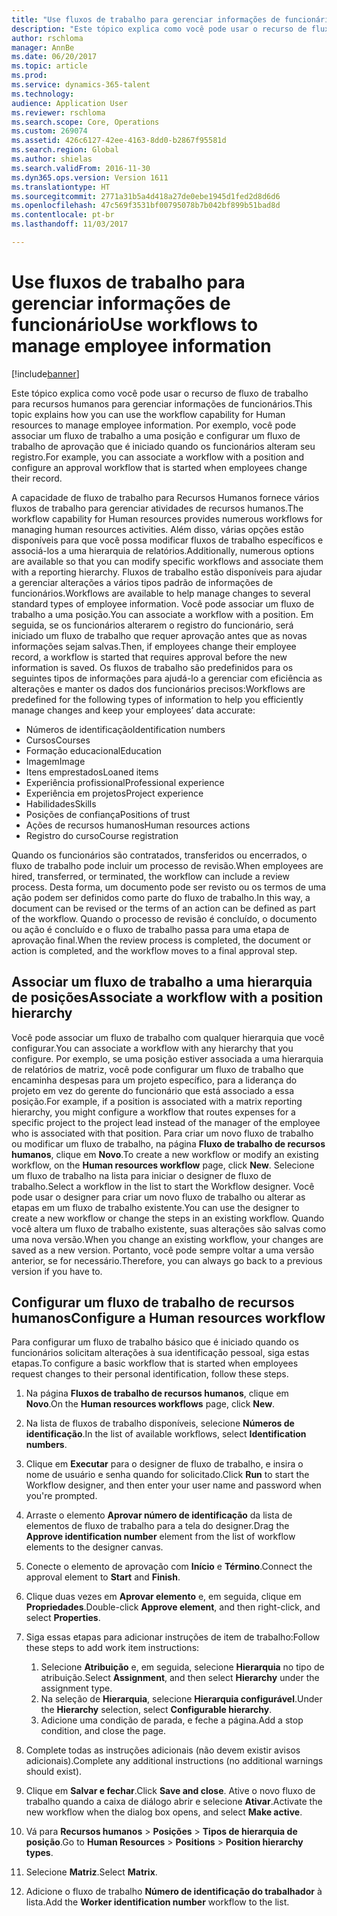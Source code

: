 ```yaml
---
title: "Use fluxos de trabalho para gerenciar informações de funcionário"
description: "Este tópico explica como você pode usar o recurso de fluxo de trabalho para recursos humanos para gerenciar informações de funcionários. Por exemplo, você pode associar um fluxo de trabalho a uma posição e configurar um fluxo de trabalho de aprovação que é iniciado quando os funcionários alteram seu registro."
author: rschloma
manager: AnnBe
ms.date: 06/20/2017
ms.topic: article
ms.prod: 
ms.service: dynamics-365-talent
ms.technology: 
audience: Application User
ms.reviewer: rschloma
ms.search.scope: Core, Operations
ms.custom: 269074
ms.assetid: 426c6127-42ee-4163-8dd0-b2867f95581d
ms.search.region: Global
ms.author: shielas
ms.search.validFrom: 2016-11-30
ms.dyn365.ops.version: Version 1611
ms.translationtype: HT
ms.sourcegitcommit: 2771a31b5a4d418a27de0ebe1945d1fed2d8d6d6
ms.openlocfilehash: 47c569f3531bf00795078b7b042bf899b51bad8d
ms.contentlocale: pt-br
ms.lasthandoff: 11/03/2017

---
```


# <a name="use-workflows-to-manage-employee-information"></a><span data-ttu-id="009dd-104">Use fluxos de trabalho para gerenciar informações de funcionário</span><span class="sxs-lookup"><span data-stu-id="009dd-104">Use workflows to manage employee information</span></span>

[!include[banner](includes/banner.md)]


<span data-ttu-id="009dd-105">Este tópico explica como você pode usar o recurso de fluxo de trabalho para recursos humanos para gerenciar informações de funcionários.</span><span class="sxs-lookup"><span data-stu-id="009dd-105">This topic explains how you can use the workflow capability for Human resources to manage employee information.</span></span> <span data-ttu-id="009dd-106">Por exemplo, você pode associar um fluxo de trabalho a uma posição e configurar um fluxo de trabalho de aprovação que é iniciado quando os funcionários alteram seu registro.</span><span class="sxs-lookup"><span data-stu-id="009dd-106">For example, you can associate a workflow with a position and configure an approval workflow that is started when employees change their record.</span></span>

<span data-ttu-id="009dd-107">A capacidade de fluxo de trabalho para Recursos Humanos fornece vários fluxos de trabalho para gerenciar atividades de recursos humanos.</span><span class="sxs-lookup"><span data-stu-id="009dd-107">The workflow capability for Human resources provides numerous workflows for managing human resources activities.</span></span> <span data-ttu-id="009dd-108">Além disso, várias opções estão disponíveis para que você possa modificar fluxos de trabalho específicos e associá-los a uma hierarquia de relatórios.</span><span class="sxs-lookup"><span data-stu-id="009dd-108">Additionally, numerous options are available so that you can modify specific workflows and associate them with a reporting hierarchy.</span></span> <span data-ttu-id="009dd-109">Fluxos de trabalho estão disponíveis para ajudar a gerenciar alterações a vários tipos padrão de informações de funcionários.</span><span class="sxs-lookup"><span data-stu-id="009dd-109">Workflows are available to help manage changes to several standard types of employee information.</span></span> <span data-ttu-id="009dd-110">Você pode associar um fluxo de trabalho a uma posição.</span><span class="sxs-lookup"><span data-stu-id="009dd-110">You can associate a workflow with a position.</span></span> <span data-ttu-id="009dd-111">Em seguida, se os funcionários alterarem o registro do funcionário, será iniciado um fluxo de trabalho que requer aprovação antes que as novas informações sejam salvas.</span><span class="sxs-lookup"><span data-stu-id="009dd-111">Then, if employees change their employee record, a workflow is started that requires approval before the new information is saved.</span></span> <span data-ttu-id="009dd-112">Os fluxos de trabalho são predefinidos para os seguintes tipos de informações para ajudá-lo a gerenciar com eficiência as alterações e manter os dados dos funcionários precisos:</span><span class="sxs-lookup"><span data-stu-id="009dd-112">Workflows are predefined for the following types of information to help you efficiently manage changes and keep your employees’ data accurate:</span></span>

-   <span data-ttu-id="009dd-113">Números de identificação</span><span class="sxs-lookup"><span data-stu-id="009dd-113">Identification numbers</span></span>
-   <span data-ttu-id="009dd-114">Cursos</span><span class="sxs-lookup"><span data-stu-id="009dd-114">Courses</span></span>
-   <span data-ttu-id="009dd-115">Formação educacional</span><span class="sxs-lookup"><span data-stu-id="009dd-115">Education</span></span>
-   <span data-ttu-id="009dd-116">Imagem</span><span class="sxs-lookup"><span data-stu-id="009dd-116">Image</span></span>
-   <span data-ttu-id="009dd-117">Itens emprestados</span><span class="sxs-lookup"><span data-stu-id="009dd-117">Loaned items</span></span>
-   <span data-ttu-id="009dd-118">Experiência profissional</span><span class="sxs-lookup"><span data-stu-id="009dd-118">Professional experience</span></span>
-   <span data-ttu-id="009dd-119">Experiência em projetos</span><span class="sxs-lookup"><span data-stu-id="009dd-119">Project experience</span></span>
-   <span data-ttu-id="009dd-120">Habilidades</span><span class="sxs-lookup"><span data-stu-id="009dd-120">Skills</span></span>
-   <span data-ttu-id="009dd-121">Posições de confiança</span><span class="sxs-lookup"><span data-stu-id="009dd-121">Positions of trust</span></span>
-   <span data-ttu-id="009dd-122">Ações de recursos humanos</span><span class="sxs-lookup"><span data-stu-id="009dd-122">Human resources actions</span></span>
-   <span data-ttu-id="009dd-123">Registro do curso</span><span class="sxs-lookup"><span data-stu-id="009dd-123">Course registration</span></span>

<span data-ttu-id="009dd-124">Quando os funcionários são contratados, transferidos ou encerrados, o fluxo de trabalho pode incluir um processo de revisão.</span><span class="sxs-lookup"><span data-stu-id="009dd-124">When employees are hired, transferred, or terminated, the workflow can include a review process.</span></span> <span data-ttu-id="009dd-125">Desta forma, um documento pode ser revisto ou os termos de uma ação podem ser definidos como parte do fluxo de trabalho.</span><span class="sxs-lookup"><span data-stu-id="009dd-125">In this way, a document can be revised or the terms of an action can be defined as part of the workflow.</span></span> <span data-ttu-id="009dd-126">Quando o processo de revisão é concluído, o documento ou ação é concluído e o fluxo de trabalho passa para uma etapa de aprovação final.</span><span class="sxs-lookup"><span data-stu-id="009dd-126">When the review process is completed, the document or action is completed, and the workflow moves to a final approval step.</span></span>

## <a name="associate-a-workflow-with-a-position-hierarchy"></a><span data-ttu-id="009dd-127">Associar um fluxo de trabalho a uma hierarquia de posições</span><span class="sxs-lookup"><span data-stu-id="009dd-127">Associate a workflow with a position hierarchy</span></span>
<span data-ttu-id="009dd-128">Você pode associar um fluxo de trabalho com qualquer hierarquia que você configurar.</span><span class="sxs-lookup"><span data-stu-id="009dd-128">You can associate a workflow with any hierarchy that you configure.</span></span> <span data-ttu-id="009dd-129">Por exemplo, se uma posição estiver associada a uma hierarquia de relatórios de matriz, você pode configurar um fluxo de trabalho que encaminha despesas para um projeto específico, para a liderança do projeto em vez do gerente do funcionário que está associado a essa posição.</span><span class="sxs-lookup"><span data-stu-id="009dd-129">For example, if a position is associated with a matrix reporting hierarchy, you might configure a workflow that routes expenses for a specific project to the project lead instead of the manager of the employee who is associated with that position.</span></span> <span data-ttu-id="009dd-130">Para criar um novo fluxo de trabalho ou modificar um fluxo de trabalho, na página **Fluxo de trabalho de recursos humanos**, clique em **Novo**.</span><span class="sxs-lookup"><span data-stu-id="009dd-130">To create a new workflow or modify an existing workflow, on the **Human resources workflow** page, click **New**.</span></span> <span data-ttu-id="009dd-131">Selecione um fluxo de trabalho na lista para iniciar o designer de fluxo de trabalho.</span><span class="sxs-lookup"><span data-stu-id="009dd-131">Select a workflow in the list to start the Workflow designer.</span></span> <span data-ttu-id="009dd-132">Você pode usar o designer para criar um novo fluxo de trabalho ou alterar as etapas em um fluxo de trabalho existente.</span><span class="sxs-lookup"><span data-stu-id="009dd-132">You can use the designer to create a new workflow or change the steps in an existing workflow.</span></span> <span data-ttu-id="009dd-133">Quando você altera um fluxo de trabalho existente, suas alterações são salvas como uma nova versão.</span><span class="sxs-lookup"><span data-stu-id="009dd-133">When you change an existing workflow, your changes are saved as a new version.</span></span> <span data-ttu-id="009dd-134">Portanto, você pode sempre voltar a uma versão anterior, se for necessário.</span><span class="sxs-lookup"><span data-stu-id="009dd-134">Therefore, you can always go back to a previous version if you have to.</span></span>

## <a name="configure-a-human-resources-workflow"></a><span data-ttu-id="009dd-135">Configurar um fluxo de trabalho de recursos humanos</span><span class="sxs-lookup"><span data-stu-id="009dd-135">Configure a Human resources workflow</span></span>
<span data-ttu-id="009dd-136">Para configurar um fluxo de trabalho básico que é iniciado quando os funcionários solicitam alterações à sua identificação pessoal, siga estas etapas.</span><span class="sxs-lookup"><span data-stu-id="009dd-136">To configure a basic workflow that is started when employees request changes to their personal identification, follow these steps.</span></span>

1.  <span data-ttu-id="009dd-137">Na página **Fluxos de trabalho de recursos humanos**, clique em **Novo**.</span><span class="sxs-lookup"><span data-stu-id="009dd-137">On the **Human resources workflows** page, click **New**.</span></span>
2.  <span data-ttu-id="009dd-138">Na lista de fluxos de trabalho disponíveis, selecione **Números de identificação**.</span><span class="sxs-lookup"><span data-stu-id="009dd-138">In the list of available workflows, select **Identification numbers**.</span></span>
3.  <span data-ttu-id="009dd-139">Clique em **Executar** para o designer de fluxo de trabalho, e insira o nome de usuário e senha quando for solicitado.</span><span class="sxs-lookup"><span data-stu-id="009dd-139">Click **Run** to start the Workflow designer, and then enter your user name and password when you're prompted.</span></span>
4.  <span data-ttu-id="009dd-140">Arraste o elemento **Aprovar número de identificação** da lista de elementos de fluxo de trabalho para a tela do designer.</span><span class="sxs-lookup"><span data-stu-id="009dd-140">Drag the **Approve identification number** element from the list of workflow elements to the designer canvas.</span></span>
5.  <span data-ttu-id="009dd-141">Conecte o elemento de aprovação com **Início** e **Término**.</span><span class="sxs-lookup"><span data-stu-id="009dd-141">Connect the approval element to **Start** and **Finish**.</span></span>
6.  <span data-ttu-id="009dd-142">Clique duas vezes em **Aprovar elemento** e, em seguida, clique em **Propriedades**.</span><span class="sxs-lookup"><span data-stu-id="009dd-142">Double-click **Approve element**, and then right-click, and select **Properties**.</span></span>
7.  <span data-ttu-id="009dd-143">Siga essas etapas para adicionar instruções de item de trabalho:</span><span class="sxs-lookup"><span data-stu-id="009dd-143">Follow these steps to add work item instructions:</span></span>
    1.  <span data-ttu-id="009dd-144">Selecione **Atribuição** e, em seguida, selecione **Hierarquia** no tipo de atribuição.</span><span class="sxs-lookup"><span data-stu-id="009dd-144">Select **Assignment**, and then select **Hierarchy** under the assignment type.</span></span>
    2.  <span data-ttu-id="009dd-145">Na seleção de **Hierarquia**, selecione **Hierarquia configurável**.</span><span class="sxs-lookup"><span data-stu-id="009dd-145">Under the **Hierarchy** selection, select **Configurable hierarchy**.</span></span>
    3.  <span data-ttu-id="009dd-146">Adicione uma condição de parada, e feche a página.</span><span class="sxs-lookup"><span data-stu-id="009dd-146">Add a stop condition, and close the page.</span></span>

8.  <span data-ttu-id="009dd-147">Complete todas as instruções adicionais (não devem existir avisos adicionais).</span><span class="sxs-lookup"><span data-stu-id="009dd-147">Complete any additional instructions (no additional warnings should exist).</span></span>
9.  <span data-ttu-id="009dd-148">Clique em **Salvar e fechar**.</span><span class="sxs-lookup"><span data-stu-id="009dd-148">Click **Save and close**.</span></span> <span data-ttu-id="009dd-149">Ative o novo fluxo de trabalho quando a caixa de diálogo abrir e selecione **Ativar**.</span><span class="sxs-lookup"><span data-stu-id="009dd-149">Activate the new workflow when the dialog box opens, and select **Make active**.</span></span>
10. <span data-ttu-id="009dd-150">Vá para **Recursos humanos** &gt; **Posições** &gt; **Tipos de hierarquia de posição**.</span><span class="sxs-lookup"><span data-stu-id="009dd-150">Go to **Human Resources** &gt; **Positions** &gt; **Position hierarchy types**.</span></span>
11. <span data-ttu-id="009dd-151">Selecione **Matriz**.</span><span class="sxs-lookup"><span data-stu-id="009dd-151">Select **Matrix**.</span></span>
12. <span data-ttu-id="009dd-152">Adicione o fluxo de trabalho **Número de identificação do trabalhador** à lista.</span><span class="sxs-lookup"><span data-stu-id="009dd-152">Add the **Worker identification number** workflow to the list.</span></span>





